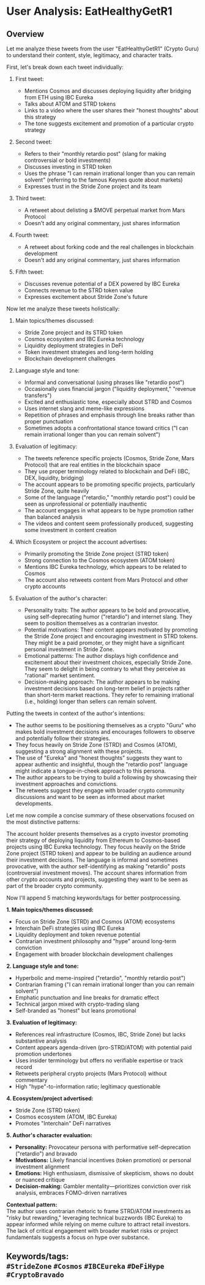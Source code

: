 # User Analysis: EatHealthyGetR1

## Overview

<think>
Let me analyze these tweets from the user "EatHealthyGetR1" (Crypto Guru) to understand their content, style, legitimacy, and character traits.

First, let's break down each tweet individually:

1. First tweet:
   - Mentions Cosmos and discusses deploying liquidity after bridging from ETH using IBC Eureka
   - Talks about ATOM and STRD tokens
   - Links to a video where the user shares their "honest thoughts" about this strategy
   - The tone suggests excitement and promotion of a particular crypto strategy

2. Second tweet:
   - Refers to their "monthly retardio post" (slang for making controversial or bold investments)
   - Discusses investing in STRD token
   - Uses the phrase "I can remain irrational longer than you can remain solvent" (referring to the famous Keynes quote about markets)
   - Expresses trust in the Stride Zone project and its team

3. Third tweet:
   - A retweet about delisting a $MOVE perpetual market from Mars Protocol
   - Doesn't add any original commentary, just shares information

4. Fourth tweet:
   - A retweet about forking code and the real challenges in blockchain development
   - Doesn't add any original commentary, just shares information

5. Fifth tweet:
   - Discusses revenue potential of a DEX powered by IBC Eureka
   - Connects revenue to the STRD token value
   - Expresses excitement about Stride Zone's future

Now let me analyze these tweets holistically:

1. Main topics/themes discussed:
   - Stride Zone project and its STRD token
   - Cosmos ecosystem and IBC Eureka technology
   - Liquidity deployment strategies in DeFi
   - Token investment strategies and long-term holding
   - Blockchain development challenges

2. Language style and tone:
   - Informal and conversational (using phrases like "retardio post")
   - Occasionally uses financial jargon ("liquidity deployment," "revenue transfers")
   - Excited and enthusiastic tone, especially about STRD and Cosmos
   - Uses internet slang and meme-like expressions
   - Repetition of phrases and emphasis through line breaks rather than proper punctuation
   - Sometimes adopts a confrontational stance toward critics ("I can remain irrational longer than you can remain solvent")

3. Evaluation of legitimacy:
   - The tweets reference specific projects (Cosmos, Stride Zone, Mars Protocol) that are real entities in the blockchain space
   - They use proper terminology related to blockchain and DeFi (IBC, DEX, liquidity, bridging)
   - The account appears to be promoting specific projects, particularly Stride Zone, quite heavily
   - Some of the language ("retardio," "monthly retardio post") could be seen as unprofessional or potentially inauthentic
   - The account engages in what appears to be hype promotion rather than balanced analysis
   - The videos and content seem professionally produced, suggesting some investment in content creation

4. Which Ecosystem or project the account advertises:
   - Primarily promoting the Stride Zone project (STRD token)
   - Strong connection to the Cosmos ecosystem (ATOM token)
   - Mentions IBC Eureka technology, which appears to be related to Cosmos
   - The account also retweets content from Mars Protocol and other crypto accounts

5. Evaluation of the author's character:
   - Personality traits: The author appears to be bold and provocative, using self-deprecating humor ("retardio") and internet slang. They seem to position themselves as a contrarian investor.
   - Potential motivations: Their content appears motivated by promoting the Stride Zone project and encouraging investment in STRD tokens. They might be a paid promoter, or they might have a significant personal investment in Stride Zone.
   - Emotional patterns: The author displays high confidence and excitement about their investment choices, especially Stride Zone. They seem to delight in being contrary to what they perceive as "rational" market sentiment.
   - Decision-making approach: The author appears to be making investment decisions based on long-term belief in projects rather than short-term market reactions. They refer to remaining irrational (i.e., holding) longer than sellers can remain solvent.

Putting the tweets in context of the author's intentions:
- The author seems to be positioning themselves as a crypto "Guru" who makes bold investment decisions and encourages followers to observe and potentially follow their strategies.
- They focus heavily on Stride Zone (STRD) and Cosmos (ATOM), suggesting a strong alignment with these projects.
- The use of "Eureka" and "honest thoughts" suggests they want to appear authentic and insightful, though the "retardio post" language might indicate a tongue-in-cheek approach to this persona.
- The author appears to be trying to build a following by showcasing their investment approaches and convictions.
- The retweets suggest they engage with broader crypto community discussions and want to be seen as informed about market developments.

Let me now compile a concise summary of these observations focused on the most distinctive patterns:

The account holder presents themselves as a crypto investor promoting their strategy of deploying liquidity from Ethereum to Cosmos-based projects using IBC Eureka technology. They focus heavily on the Stride Zone project (STRD token) and appear to be building an audience around their investment decisions. The language is informal and sometimes provocative, with the author self-identifying as making "retardio" posts (controversial investment moves). The account shares information from other crypto accounts and projects, suggesting they want to be seen as part of the broader crypto community.

Now I'll append 5 matching keywords/tags for better postprocessing.
</think>

**1. Main topics/themes discussed:**  
- Focus on Stride Zone (STRD) and Cosmos (ATOM) ecosystems  
- Interchain DeFi strategies using IBC Eureka  
- Liquidity deployment and token revenue potential  
- Contrarian investment philosophy and "hype" around long-term conviction  
- Engagement with broader blockchain development challenges  

**2. Language style and tone:**  
- Hyperbolic and meme-inspired ("retardio", "monthly retardio post")  
- Contrarian framing ("I can remain irrational longer than you can remain solvent")  
- Emphatic punctuation and line breaks for dramatic effect  
- Technical jargon mixed with crypto-trading slang  
- Self-branded as "honest" but leans promotional  

**3. Evaluation of legitimacy:**  
- References real infrastructure (Cosmos, IBC, Stride Zone) but lacks substantive analysis  
- Content appears agenda-driven (pro-STRD/ATOM) with potential paid promotion undertones  
- Uses insider terminology but offers no verifiable expertise or track record  
- Retweets peripheral crypto projects (Mars Protocol) without commentary  
- High "hype"-to-information ratio; legitimacy questionable  

**4. Ecosystem/project advertised:**  
- Stride Zone (STRD token)  
- Cosmos ecosystem (ATOM, IBC Eureka)  
- Promotes "Interchain" DeFi narratives  

**5. Author's character evaluation:**  
- **Personality:** Provocateur persona with performative self-deprecation ("retardio") and bravado  
- **Motivations:** Likely financial incentives (token promotion) or personal investment alignment  
- **Emotions:** High enthusiasm, dismissive of skepticism, shows no doubt or nuanced critique  
- **Decision-making:** Gambler mentality—prioritizes conviction over risk analysis, embraces FOMO-driven narratives  

**Contextual pattern:**  
The author uses contrarian rhetoric to frame STRD/ATOM investments as "risky but rewarding," leveraging technical buzzwords (IBC Eureka) to appear informed while relying on meme culture to attract retail investors. The lack of critical engagement with broader market risks or project fundamentals suggests a focus on hype over substance.

**Keywords/tags:**  
`#StrideZone` `#Cosmos` `#IBCEureka` `#DeFiHype` `#CryptoBravado`
---

